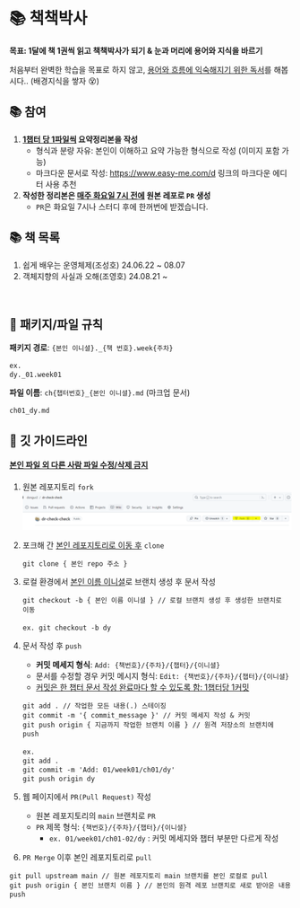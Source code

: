 # 📚 책책박사
**목표: 1달에 책 1권씩 읽고 책책박사가 되기 & 눈과 머리에 용어와 지식을 바르기**

처음부터 완벽한 학습을 목표로 하지 않고, <u>용어와 흐름에 익숙해지기 위한 독서</u>를 해봅시다.. (배경지식을 쌓자 😵)

## 📚 참여
1. **<u>1챕터 당 1파일씩</u> 요약정리본을 작성**
   - 형식과 분량 자유: 본인이 이해하고 요약 가능한 형식으로 작성 (이미지 포함 가능)
   - 마크다운 문서로 작성: https://www.easy-me.com/d 링크의 마크다운 에디터 사용 추천
2. **작성한 정리본은 <u>매주 화요일 7시 전에</u> 원본 레포로 `PR` 생성**
   - `PR`은 화요일 7시나 스터디 후에 한꺼번에 받겠습니다.

## 📚 책 목록
01. 쉽게 배우는 운영체제(조성호) 24.06.22 ~ 08.07
02. 객체지향의 사실과 오해(조영호) 24.08.21 ~

<br>

## 🔖 패키지/파일 규칙
**패키지 경로**: `{본인 이니셜}._{책 번호}.week{주차}`
```
ex.
dy._01.week01
```

**파일 이름**: `ch{챕터번호}_{본인 이니셜}.md` (마크업 문서)
```
ch01_dy.md
```


## 🔖 깃 가이드라인
#### <u>본인 파일 외 다른 사람 파일 수정/삭제 금지</u>
1. 원본 레포지토리 `fork`
    ![img.png](img.png)

2. 포크해 간 <u>본인 레포지토리로 이동 후</u> `clone`
    ```
    git clone { 본인 repo 주소 }
    ```
3. 로컬 환경에서 <u>본인 이름 이니셜</u>로 브랜치 생성 후 문서 작성
    ```
    git checkout -b { 본인 이름 이니셜 } // 로컬 브랜치 생성 후 생성한 브랜치로 이동
   
   ex. git checkout -b dy
   ```
4. 문서 작성 후 `push`
    - **커밋 메세지 형식**: `Add: {책번호}/{주차}/{챕터}/{이니셜}`
    - 문서를 수정할 경우 커밋 메시지 형식: `Edit: {책번호}/{주차}/{챕터}/{이니셜}`
    - <u>커밋은 한 챕터 문서 작성 완료마다 할 수 있도록 함: 1챕터당 1커밋</u> 
    ```
   git add . // 작업한 모든 내용(.) 스테이징
    git commit -m '{ commit_message }' // 커밋 메세지 작성 & 커밋
    git push origin { 지금까지 작업한 브랜치 이름 } // 원격 저장소의 브랜치에 push
   
   ex.
    git add .
    git commit -m 'Add: 01/week01/ch01/dy' 
    git push origin dy
    ```

5. 웹 페이지에서 `PR(Pull Request)` 작성
    - 원본 레포지토리의 `main` 브랜치로 `PR`
    - `PR` 제목 형식: `{책번호}/{주차}/{챕터}/{이니셜}`
      - `ex. 01/week01/ch01-02/dy` : 커밋 메세지와 챕터 부분만 다르게 작성


6. `PR Merge` 이후 본인 레포지토리로 `pull`
```
git pull upstream main // 원본 레포지토리 main 브랜치를 본인 로컬로 pull
git push origin { 본인 브랜치 이름 } // 본인의 원격 레포 브랜치로 새로 받아온 내용 push
```
